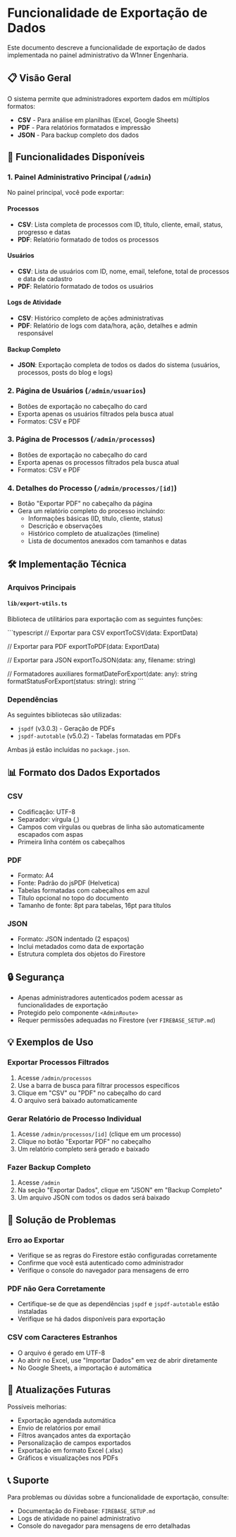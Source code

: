 # Funcionalidade de Exportação de Dados

Este documento descreve a funcionalidade de exportação de dados implementada no painel administrativo da W1nner Engenharia.

## 📋 Visão Geral

O sistema permite que administradores exportem dados em múltiplos formatos:
- **CSV** - Para análise em planilhas (Excel, Google Sheets)
- **PDF** - Para relatórios formatados e impressão
- **JSON** - Para backup completo dos dados

## 🎯 Funcionalidades Disponíveis

### 1. Painel Administrativo Principal (`/admin`)

No painel principal, você pode exportar:

#### Processos
- **CSV**: Lista completa de processos com ID, título, cliente, email, status, progresso e datas
- **PDF**: Relatório formatado de todos os processos

#### Usuários
- **CSV**: Lista de usuários com ID, nome, email, telefone, total de processos e data de cadastro
- **PDF**: Relatório formatado de todos os usuários

#### Logs de Atividade
- **CSV**: Histórico completo de ações administrativas
- **PDF**: Relatório de logs com data/hora, ação, detalhes e admin responsável

#### Backup Completo
- **JSON**: Exportação completa de todos os dados do sistema (usuários, processos, posts do blog e logs)

### 2. Página de Usuários (`/admin/usuarios`)

- Botões de exportação no cabeçalho do card
- Exporta apenas os usuários filtrados pela busca atual
- Formatos: CSV e PDF

### 3. Página de Processos (`/admin/processos`)

- Botões de exportação no cabeçalho do card
- Exporta apenas os processos filtrados pela busca atual
- Formatos: CSV e PDF

### 4. Detalhes do Processo (`/admin/processos/[id]`)

- Botão "Exportar PDF" no cabeçalho da página
- Gera um relatório completo do processo incluindo:
  - Informações básicas (ID, título, cliente, status)
  - Descrição e observações
  - Histórico completo de atualizações (timeline)
  - Lista de documentos anexados com tamanhos e datas

## 🛠️ Implementação Técnica

### Arquivos Principais

#### `lib/export-utils.ts`
Biblioteca de utilitários para exportação com as seguintes funções:

\`\`\`typescript
// Exportar para CSV
exportToCSV(data: ExportData)

// Exportar para PDF
exportToPDF(data: ExportData)

// Exportar para JSON
exportToJSON(data: any, filename: string)

// Formatadores auxiliares
formatDateForExport(date: any): string
formatStatusForExport(status: string): string
\`\`\`

### Dependências

As seguintes bibliotecas são utilizadas:
- `jspdf` (v3.0.3) - Geração de PDFs
- `jspdf-autotable` (v5.0.2) - Tabelas formatadas em PDFs

Ambas já estão incluídas no `package.json`.

## 📊 Formato dos Dados Exportados

### CSV
- Codificação: UTF-8
- Separador: vírgula (,)
- Campos com vírgulas ou quebras de linha são automaticamente escapados com aspas
- Primeira linha contém os cabeçalhos

### PDF
- Formato: A4
- Fonte: Padrão do jsPDF (Helvetica)
- Tabelas formatadas com cabeçalhos em azul
- Título opcional no topo do documento
- Tamanho de fonte: 8pt para tabelas, 16pt para títulos

### JSON
- Formato: JSON indentado (2 espaços)
- Inclui metadados como data de exportação
- Estrutura completa dos objetos do Firestore

## 🔒 Segurança

- Apenas administradores autenticados podem acessar as funcionalidades de exportação
- Protegido pelo componente `<AdminRoute>`
- Requer permissões adequadas no Firestore (ver `FIREBASE_SETUP.md`)

## 💡 Exemplos de Uso

### Exportar Processos Filtrados

1. Acesse `/admin/processos`
2. Use a barra de busca para filtrar processos específicos
3. Clique em "CSV" ou "PDF" no cabeçalho do card
4. O arquivo será baixado automaticamente

### Gerar Relatório de Processo Individual

1. Acesse `/admin/processos/[id]` (clique em um processo)
2. Clique no botão "Exportar PDF" no cabeçalho
3. Um relatório completo será gerado e baixado

### Fazer Backup Completo

1. Acesse `/admin`
2. Na seção "Exportar Dados", clique em "JSON" em "Backup Completo"
3. Um arquivo JSON com todos os dados será baixado

## 🐛 Solução de Problemas

### Erro ao Exportar
- Verifique se as regras do Firestore estão configuradas corretamente
- Confirme que você está autenticado como administrador
- Verifique o console do navegador para mensagens de erro

### PDF não Gera Corretamente
- Certifique-se de que as dependências `jspdf` e `jspdf-autotable` estão instaladas
- Verifique se há dados disponíveis para exportação

### CSV com Caracteres Estranhos
- O arquivo é gerado em UTF-8
- Ao abrir no Excel, use "Importar Dados" em vez de abrir diretamente
- No Google Sheets, a importação é automática

## 🔄 Atualizações Futuras

Possíveis melhorias:
- Exportação agendada automática
- Envio de relatórios por email
- Filtros avançados antes da exportação
- Personalização de campos exportados
- Exportação em formato Excel (.xlsx)
- Gráficos e visualizações nos PDFs

## 📞 Suporte

Para problemas ou dúvidas sobre a funcionalidade de exportação, consulte:
- Documentação do Firebase: `FIREBASE_SETUP.md`
- Logs de atividade no painel administrativo
- Console do navegador para mensagens de erro detalhadas

